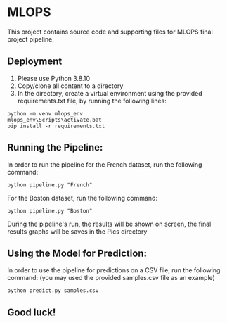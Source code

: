 # MLOPS
This project contains source code and supporting files for MLOPS final project pipeline.

## Deployment

1. Please use Python 3.8.10
2. Copy/clone all content to a directory
3. In the directory, create a virtual environment using the provided requirements.txt file, by running the following lines:

```
python -m venv mlops_env 
mlops_env\Scripts\activate.bat
pip install -r requirements.txt
```

## Running the Pipeline:

In order to run the pipeline for the French dataset, run the following command:
```
python pipeline.py "French"
```
For the Boston dataset, run the following command:
```
python pipeline.py "Boston"
```
During the pipeline's run, the results will be shown on screen, the final results graphs will be saves in the Pics directory

## Using the Model for Prediction:
In order to use the pipeline for predictions on a CSV file, run the following command: (you may used the provided samples.csv file as an example)
``` 
python predict.py samples.csv
```

## Good luck!
